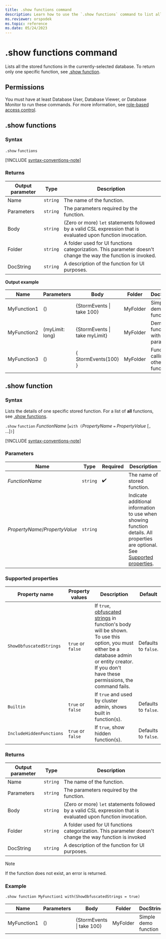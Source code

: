 ```yaml
---
title: .show functions command
description: Learn how to use the `.show functions` command to list all the stored functions in the specified database.
ms.reviewer: orspodek
ms.topic: reference
ms.date: 05/24/2023
---
```

# .show functions command

Lists all the stored functions in the currently-selected database.
To return only one specific function, see [.show function](#show-function).

## Permissions

You must have at least Database User, Database Viewer, or Database Monitor to run these commands. For more information, see [role-based access control](access-control/role-based-access-control.md).

## .show functions

### Syntax

`.show` `functions`

[!INCLUDE [syntax-conventions-note](../../includes/syntax-conventions-note.md)]

### Returns

|Output parameter |Type |Description|
|---|---|--- |
|Name  | `string` |The name of the function. |
|Parameters  | `string` |The parameters required by the function.|
|Body  | `string` |(Zero or more) `let` statements followed by a valid CSL expression that is evaluated upon function invocation.|
|Folder| `string` |A folder used for UI functions categorization. This parameter doesn't change the way the function is invoked. |
|DocString| `string` |A description of the function for UI purposes.|

**Output example** 

|Name |Parameters|Body|Folder|DocString|
|---|---|---|---|---|
|MyFunction1 |() | {StormEvents &#124; take 100}|MyFolder|Simple demo function|
|MyFunction2 |(myLimit: long)| {StormEvents &#124; take myLimit}|MyFolder|Demo function with parameter|
|MyFunction3 |() | { StormEvents(100) }|MyFolder|Function calling other function|

## .show function

### Syntax

Lists the details of one specific stored function. 
For a list of **all** functions, see [.show functions](#show-functions).

`.show` `function` *FunctionName* [`with (`*PropertyName* `=` *PropertyValue* [`,` ...]`)`]

[!INCLUDE [syntax-conventions-note](../../includes/syntax-conventions-note.md)]

### Parameters

| Name | Type | Required | Description |
|--|--|--|--|
|*FunctionName* | `string` |  :heavy_check_mark: | The name of stored function.|
|*PropertyName*/*PropertyValue*| `string` | | Indicate additional information to use when showing function details. All properties are optional. See [Supported properties](#supported-properties).|

### Supported properties

| Property name | Property values | Description | Default |
|---|---|---|---|
|`ShowObfuscatedStrings` | `true` or `false`| If `true`, [obfuscated strings](../query/scalar-data-types/string.md#obfuscated-string-literals) in function's body will be shown. To use this option, you must either be a database admin or entity creator. If you don't have these permissions, the command fails. | Defaults to `false`.|
|`Builtin` | `true` or `false` | If `true` and used by cluster admin, shows built in function(s). | Defaults to `false`.|
| `IncludeHiddenFunctions` | `true` or `false` | If `true`, show hidden function(s). | Defaults to `false`.|

### Returns

|Output parameter |Type |Description|
|---|---|--- |
|Name  | `string` |The name of the function. |
|Parameters  | `string` |The parameters required by the function.|
|Body  | `string` |(Zero or more) `let` statements followed by a valid CSL expression that is evaluated upon function invocation.|
|Folder| `string` |A folder used for UI functions categorization. This parameter doesn't change the way function is invoked|
|DocString| `string` |A description of the function for UI purposes.|

> [!NOTE]
> If the function does not exist, an error is returned.

### Example

```kusto
.show function MyFunction1 with(ShowObfuscatedStrings = true)
```

|Name |Parameters |Body|Folder|DocString
|---|---|---|---|---
|MyFunction1 |() | {StormEvents &#124; take 100}|MyFolder|Simple demo function
